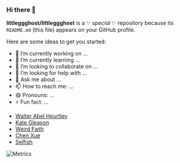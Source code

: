 ### Hi there 👋


**littleggghost/littleggghost** is a ✨ _special_ ✨ repository because its `README.md` (this file) appears on your GitHub profile.

Here are some ideas to get you started:

- 🔭 I’m currently working on ...
- 🌱 I’m currently learning ...
- 👯 I’m looking to collaborate on ...
- 🤔 I’m looking for help with ...
- 💬 Ask me about ...
- 📫 How to reach me: ...
- 😄 Pronouns: ...
- ⚡ Fun fact: ...

<!-- BLOG-POST-LIST:START -->
- [Walter Abel Heurtley](https://en.wikipedia.org/wiki/Walter_Abel_Heurtley)
- [Kate Gleason](https://en.wikipedia.org/wiki/Kate_Gleason)
- [Weird Faith](https://en.wikipedia.org/wiki/Weird_Faith)
- [Chen Xue](https://en.wikipedia.org/wiki/Chen_Xue_(writer))
- [Selfish](https://en.wikipedia.org/wiki/Selfish_(Britney_Spears_song))
<!-- BLOG-POST-LIST:END -->

![Metrics](https://metrics.lecoq.io/littleggghost?template=classic&posts=1&base=header%2C%20activity%2C%20community%2C%20repositories%2C%20metadata&base.indepth=false&base.hireable=false&base.skip=false&posts=false&posts.source=hashnode&posts.user=.user.login&posts.descriptions=false&posts.covers=true&posts.limit=6&config.timezone=Asia%2FShanghai)